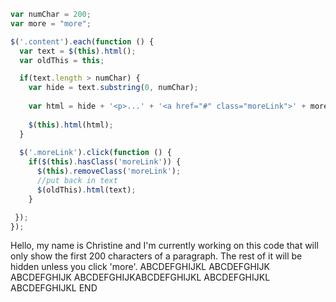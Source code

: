 ```javascript
var numChar = 200;
var more = "more";

$('.content').each(function () {
  var text = $(this).html();
  var oldThis = this;

  if(text.length > numChar) {
    var hide = text.substring(0, numChar);
  
    var html = hide + '<p>...' + '<a href="#" class="moreLink">' + more + '</a></p>';
  
    $(this).html(html);
  }
  
  $('.moreLink').click(function () {
    if($(this).hasClass('moreLink')) {
      $(this).removeClass('moreLink');
      //put back in text
      $(oldThis).html(text);
    }

 });
});
```

<!DOCTYPE html>
<html>
<head>
  <meta charset="utf-8">
  <meta name="viewport" content="width=device-width">
  <title>JS Bin</title>
</head>
<body>
<script src="https://code.jquery.com/jquery-3.1.0.js"></script>
  <p class="content">
   Hello, my  name is Christine and I'm currently working on this code that will only
    show the first 200 characters of a paragraph. The rest of it will be hidden unless
    you click 'more'. ABCDEFGHIJKL ABCDEFGHIJK ABCDEFGHIJK 
    ABCDEFGHIJKABCDEFGHIJKL ABCDEFGHIJKL ABCDEFGHIJKL
    END
  </p>
</body>
</html>